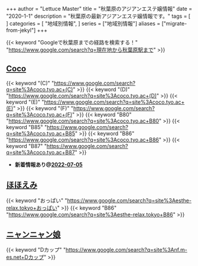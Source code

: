 +++
author = "Lettuce Master"
title = "秋葉原のアジアンエステ嬢情報"
date = "2020-1-1"
description = "秋葉原の最新アジアンエステ嬢情報です。"
tags = [
]
categories = [
    "地域別情報",
]
series = ["地域別情報"]
aliases = ["migrate-from-jekyl"]
+++

{{< keyword "Googleで秋葉原までの経路を検索する！" "https://www.google.com/search?q=現在地から秋葉原駅まで" >}}

## [Coco](https://coco.tyo.ac/)
{{< keyword "(C)" "https://www.google.com/search?q=site%3Acoco.tyo.ac+(C)" >}} {{< keyword "(D)" "https://www.google.com/search?q=site%3Acoco.tyo.ac+(D)" >}} {{< keyword "(E)" "https://www.google.com/search?q=site%3Acoco.tyo.ac+(E)" >}} {{< keyword "(F)" "https://www.google.com/search?q=site%3Acoco.tyo.ac+(F)" >}} {{< keyword "B80" "https://www.google.com/search?q=site%3Acoco.tyo.ac+B80" >}} {{< keyword "B85" "https://www.google.com/search?q=site%3Acoco.tyo.ac+B85" >}} {{< keyword "B86" "https://www.google.com/search?q=site%3Acoco.tyo.ac+B86" >}} {{< keyword "B87" "https://www.google.com/search?q=site%3Acoco.tyo.ac+B87" >}} 

- **新着情報あり@[2022-07-05](/post/2022-07-05)**
## [ほほえみ](http://esthe-relax.tokyo/)
{{< keyword "おっぱい" "https://www.google.com/search?q=site%3Aesthe-relax.tokyo+おっぱい" >}} {{< keyword "B86" "https://www.google.com/search?q=site%3Aesthe-relax.tokyo+B86" >}} 

## [ニャンニャン娘](http://nf.m-es.net/)
{{< keyword "Dカップ" "https://www.google.com/search?q=site%3Anf.m-es.net+Dカップ" >}} 

